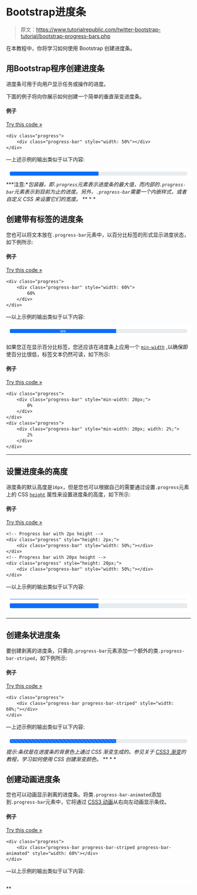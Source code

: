 # Bootstrap进度条

> 原文：<https://www.tutorialrepublic.com/twitter-bootstrap-tutorial/bootstrap-progress-bars.php>

在本教程中，你将学习如何使用 Bootstrap 创建进度条。

## 用Bootstrap程序创建进度条

进度条可用于向用户显示任务或操作的进度。

下面的例子将向你展示如何创建一个简单的垂直渐变进度条。

#### 例子

[Try this code »](../codelab.php?topic=bootstrap&file=progress-bar "Try this code using online Editor")

```
<div class="progress">
    <div class="progress-bar" style="width: 50%"></div>
</div>
```

—上述示例的输出类似于以下内容:

[![Bootstrap Progress Bar](img/a030da8e0dfe631b8bd847951057f3e8.png)](../codelab.php?topic=bootstrap&file=progress-bar)  ***注意:**包装器，即`.progress`元素表示进度条的最大值，而内部的`.progress-bar`元素表示到目前为止的进度。另外，`.progress-bar`需要一个内嵌样式，或者自定义 CSS 来设置它们的宽度。*  ** * *

## 创建带有标签的进度条

您也可以将文本放在`.progress-bar`元素中，以百分比标签的形式显示进度状态，如下例所示:

#### 例子

[Try this code »](../codelab.php?topic=bootstrap&file=progress-bar-with-label "Try this code using online Editor")

```
<div class="progress">
    <div class="progress-bar" style="width: 60%">
        60%
    </div>
</div>
```

—以上示例的输出类似于以下内容:

[![Bootstrap Progress Bar with Label](img/ba22fc64aaa679167594724f634358d4.png)](../codelab.php?topic=bootstrap&file=progress-bar-with-label) 

如果您正在显示百分比标签，您还应该在进度条上应用一个 [`min-width`](../css-reference/css-min-width-property.php) ,以确保即使百分比很低，标签文本仍然可读，如下所示:

#### 例子

[Try this code »](../codelab.php?topic=bootstrap&file=progress-bar-with-label-and-min-width "Try this code using online Editor")

```
<div class="progress">
    <div class="progress-bar" style="min-width: 20px;">
        0%
    </div>
</div>
<div class="progress">
    <div class="progress-bar" style="min-width: 20px; width: 2%;">
        2%
    </div>
</div>
```

* * *

## 设置进度条的高度

进度条的默认高度是`16px`，但是您也可以根据自己的需要通过设置`.progress`元素上的 CSS [`height`](/css-reference/css-height-property.php) 属性来设置进度条的高度，如下所示:

#### 例子

[Try this code »](../codelab.php?topic=bootstrap&file=progress-bar-height-sizing "Try this code using online Editor")

```
<!-- Progress bar with 2px height -->
<div class="progress" style="height: 2px;">
    <div class="progress-bar" style="width: 50%;"></div>
</div>
<!-- Progress bar with 20px height -->
<div class="progress" style="height: 20px;">
    <div class="progress-bar" style="width: 50%;"></div>
</div>
```

—以上示例的输出类似于以下内容:

[![Bootstrap Progress Bar Height Sizing](img/cf92cf7f2ebbcd2db3c27fefbd9d2e5d.png)](../codelab.php?topic=bootstrap&file=progress-bar-height-sizing) 

* * *

## 创建条状进度条

要创建剥离的进度条，只需向`.progress-bar`元素添加一个额外的类`.progress-bar-striped`，如下例所示:

#### 例子

[Try this code »](../codelab.php?topic=bootstrap&file=stripped-progress-bar "Try this code using online Editor")

```
<div class="progress">
    <div class="progress-bar progress-bar-striped" style="width: 60%;"></div>
</div>
```

—上述示例的输出类似于以下内容:

[![Bootstrap Stripped Progress Bar](img/59bf9dd068fec28cadc8b8ede1be4d55.png)](../codelab.php?topic=bootstrap&file=stripped-progress-bar)  *提示:条纹是在进度条的背景色上通过 CSS 渐变生成的。参见关于 [CSS3 渐变](/css-tutorial/css3-gradients.php)的教程，学习如何使用 CSS 创建渐变颜色。*  ** * *

## 创建动画进度条

您也可以动画显示剥离的进度条。将类`.progress-bar-animated`添加到`.progress-bar`元素中，它将通过 [CSS3 动画](/css-tutorial/css3-animations.php)从右向左动画显示条纹。

#### 例子

[Try this code »](../codelab.php?topic=bootstrap&file=animated-progress-bar "Try this code using online Editor")

```
<div class="progress">
    <div class="progress-bar progress-bar-striped progress-bar-animated" style="width: 60%"></div>
</div>
```

—以上示例的输出类似于以下内容:

<iframe src="../examples/bootstrap/bootstrap-animated-progress-bar.html" style="border:none;display:block;width:100%;height:16px;"></div> </div> <hr/> <h2>动态更改进度条值</h2> <p>静态进度条给人的印象不是很深刻。下面的例子将让您大致了解如何使用 jQuery 动态更新Bootstrap进度条的状态。</p> <!--Code box--> <div class="example"> <div class="codebox multi-style-mode"> <div class="codebox-title"> <h4>例子</h4> <div class="code-style"> <span class="active" data-target="0" data-url="dynamically-change-progress-bar-value-using-jquery">jQuery</span> <span data-target="1" data-url="dynamically-change-progress-bar-value-using-javascript">JavaScript</span> </div> <a href="../codelab.php?topic=bootstrap&amp;file=dynamically-change-progress-bar-value-using-jquery" target="_blank" class="try-btn" title="Try this code using online Editor">Try this code <span>»</span></a> </div> <pre class="syntax-highlighter line-numbers"><code class="language-markup">&lt;script&gt; var i = 0; function makeProgress(){ if(i &lt; 100){ i = i + 1; $(".progress-bar").css("width", i + "%").text(i + "%"); } // Wait for sometime before running this script again setTimeout("makeProgress()", 100); } makeProgress(); &lt;/script&gt;</code></pre> <pre class="syntax-highlighter line-numbers hide"><code class="language-markup">&lt;script&gt; var i = 0; var bar = document.querySelector(".progress-bar"); function makeProgress(){ if(i &lt; 100){ i = i + 1; bar.style.width = i + "%"; bar.innerText = i + "%"; } // Wait for sometime before running this script again setTimeout("makeProgress()", 100); } makeProgress(); &lt;/script&gt;</code></pre> </div> </div> <!--End:Code box--> <hr/> <h2>创建堆叠进度条</h2> <p>您还可以在一个进度组件中放置多个进度条来堆叠它们。</p> <p>这里有一个例子来演示它实际上是如何工作的。</p> <!--Code box--> <div class="example"> <div class="codebox"> <div class="codebox-title"><h4>例子</h4><a href="../codelab.php?topic=bootstrap&amp;file=stacked-progress-bar" target="_blank" class="try-btn" title="Try this code using online Editor">Try this code <span>»</span></a></div> <pre class="syntax-highlighter line-numbers"><code class="language-markup">&lt;div class="progress"&gt; &lt;div class="progress-bar bg-success" style="width: 40%"&gt; Program Files (40%) &lt;/div&gt; &lt;div class="progress-bar bg-warning" style="width: 25%"&gt; Residual Files (25%) &lt;/div&gt; &lt;div class="progress-bar bg-danger" style="width: 15%"&gt; Junk Files (15%) &lt;/div&gt; &lt;/div&gt;</code></pre> </div> </div> <!--End:Code box--> <p>—上述示例的输出类似于以下内容:</p> <div class="shadow"> <div class="preview-box"> <a href="../codelab.php?topic=bootstrap&amp;file=stacked-progress-bar" target="_blank"> <img src="img/33490440b60f0bee43cd26fa440ac358.png" width="760" height="46" alt="Bootstrap Stacked Progress Bar" data-original-src="https://www.tutorialrepublic.com/limg/bootstrap-5/bootstrap-stacked-progress-bar.png"/> </a> </div> </div> <hr/> <h2>创建不同颜色的进度条</h2> <p>您还可以使用<a href="bootstrap-helper-classes.php#background-color-classes">背景颜色实用程序类</a>来创建各种颜色的进度条，以便通过颜色传达含义，如下例所示:</p> <!--Code box--> <div class="example"> <div class="codebox"> <div class="codebox-title"><h4>例子</h4><a href="../codelab.php?topic=bootstrap&amp;file=progress-bar-with-emphasis" target="_blank" class="try-btn" title="Try this code using online Editor">Try this code <span>»</span></a></div> <pre class="syntax-highlighter line-numbers"><code class="language-markup">&lt;div class="progress"&gt; &lt;div class="progress-bar bg-info" style="width: 20%"&gt;&lt;/div&gt; &lt;/div&gt; &lt;div class="progress"&gt; &lt;div class="progress-bar bg-success" style="width: 40%"&gt;&lt;/div&gt; &lt;/div&gt; &lt;div class="progress"&gt; &lt;div class="progress-bar bg-warning" style="width: 80%"&gt;&lt;/div&gt; &lt;/div&gt; &lt;div class="progress"&gt; &lt;div class="progress-bar bg-danger" style="width: 90%"&gt;&lt;/div&gt; &lt;/div&gt;</code></pre> </div> </div> <!--End:Code box--> <p>—上述示例的输出类似于以下内容:</p> <div class="shadow"> <div class="preview-box"> <a href="../codelab.php?topic=bootstrap&amp;file=progress-bar-with-emphasis" target="_blank"> <img src="img/53df24e720cd97649e5b4886e15f8ba5.png" width="760" height="142" alt="Bootstrap Progress Bar with Emphasis" data-original-src="https://www.tutorialrepublic.com/limg/bootstrap-5/bootstrap-progress-bar-with-emphasis.png"/> </a> </div> </div> <hr/> <h2>制作不同颜色的条纹进度条</h2> <p>与纯色相似，您也可以使用相同的背景色工具类创建不同颜色的条纹进度条。让我们看看下面的例子:</p> <!--Code box--> <div class="example"> <div class="codebox"> <div class="codebox-title"><h4>例子</h4><a href="../codelab.php?topic=bootstrap&amp;file=striped-progress-bar-with-emphasis" target="_blank" class="try-btn" title="Try this code using online Editor">Try this code <span>»</span></a></div> <pre class="syntax-highlighter line-numbers"><code class="language-markup">&lt;div class="progress"&gt; &lt;div class="progress-bar progress-bar-striped bg-info" style="width: 20%"&gt;&lt;/div&gt; &lt;/div&gt; &lt;div class="progress"&gt; &lt;div class="progress-bar progress-bar-striped bg-success" style="width: 40%"&gt;&lt;/div&gt; &lt;/div&gt; &lt;div class="progress"&gt; &lt;div class="progress-bar progress-bar-striped bg-warning" style="width: 80%"&gt;&lt;/div&gt; &lt;/div&gt; &lt;div class="progress"&gt; &lt;div class="progress-bar progress-bar-striped bg-danger" style="width: 90%"&gt;&lt;/div&gt; &lt;/div&gt;</code></pre> </div> </div> <!--End:Code box--> <p>—以上示例的输出类似于以下内容:</p> <div class="shadow"> <div class="preview-box"> <a href="../codelab.php?topic=bootstrap&amp;file=striped-progress-bar-with-emphasis" target="_blank"> <img src="img/f6daa02b1a49859a650148b0ecc62ba1.png" width="760" height="142" alt="Bootstrap Striped Progress Bar with Emphasis" data-original-src="https://www.tutorialrepublic.com/limg/bootstrap-5/bootstrap-striped-progress-bar-with-emphasis.png"/> </a> </div> </div> <!--Bottom Navigation--> <!--End:Bottom Navigation--> <!-- InstanceEndEditable --> </body> </html></iframe>**